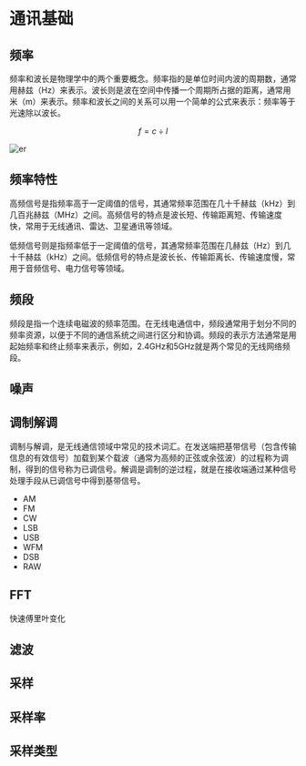 # 通讯基础

## 频率
频率和波长是物理学中的两个重要概念。频率指的是单位时间内波的周期数，通常用赫兹（Hz）来表示。波长则是波在空间中传播一个周期所占据的距离，通常用米（m）来表示。频率和波长之间的关系可以用一个简单的公式来表示：频率等于光速除以波长。

<DocsAD/>

$$
f = c \div l
$$

![er](/imgs/hardware/hz.png)

## 频率特性
高频信号是指频率高于一定阈值的信号，其通常频率范围在几十千赫兹（kHz）到几百兆赫兹（MHz）之间。高频信号的特点是波长短、传输距离短、传输速度快，常用于无线通讯、雷达、卫星通讯等领域。

低频信号则是指频率低于一定阈值的信号，其通常频率范围在几赫兹（Hz）到几十千赫兹（kHz）之间。低频信号的特点是波长长、传输距离长、传输速度慢，常用于音频信号、电力信号等领域。

## 频段

频段是指一个连续电磁波的频率范围。在无线电通信中，频段通常用于划分不同的频率资源，以便于不同的通信系统之间进行区分和协调。频段的表示方法通常是用起始频率和终止频率来表示，例如，2.4GHz和5GHz就是两个常见的无线网络频段。

## 噪声

## 调制解调

调制与解调，是无线通信领域中常见的技术词汇。在发送端把基带信号（包含传输信息的有效信号）加载到某个载波（通常为高频的正弦或余弦波）的过程称为调制，得到的信号称为已调信号。解调是调制的逆过程，就是在接收端通过某种信号处理手段从已调信号中得到基带信号。

* AM
* FM
* CW
* LSB
* USB
* WFM
* DSB
* RAW

## FFT
快速傅里叶变化

## 滤波

## 采样

## 采样率

## 采样类型






